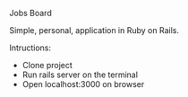 Jobs Board

Simple, personal, application in Ruby on Rails.

Intructions:
- Clone project
- Run rails server on the terminal
- Open localhost:3000 on browser
